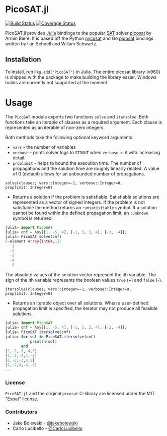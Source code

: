 # PicoSAT.jl

[![Build Status](https://travis-ci.org/jakebolewski/PicoSAT.jl.svg?branch=master)](https://travis-ci.org/jakebolewski/PicoSAT.jl)
[![Coverage Status](https://img.shields.io/coveralls/jakebolewski/PicoSAT.jl.svg)](https://coveralls.io/r/jakebolewski/PicoSAT.jl)

PicoSAT.jl provides [Julia](www.julialang.org) bindings to the popular [SAT](http://en.wikipedia.org/wiki/Boolean_satisfiability_problem) solver [picosat](http://fmv.jku.at/picosat/) by Armin Biere.  It is based off the Python [pycosat](https://github.com/ContinuumIO/pycosat) and Go [pigosat](https://github.com/wkschwartz/pigosat) bindings written by Ilan Schnell and Willam Schwartz.

## Installation

To install, run `Pkg.add("PicoSAT")` in Julia.  The entire picosat library (v960) is shipped with the package to make building the library easier.  Windows builds are currently not supported at the moment.

# Usage
The `PicoSAT` module exports two functions `solve` and `itersolve`.  Both functions take an iterable of clauses as a required argument.  Each clause is represented as an iterable of non-zero integers.

Both methods take the following optional keyword arguments:
   - `vars` - the number of variables
   - `verbose` - prints solver logs to `STDOUT` when `verbose > 0` with increasing detail.
   - `proplimit` - helps to bound the execution time.  The number of propagations and the solution time are roughly linearly related.  A value of 0 (default) allows for an unbounded number of propagations.

`solve(clauses; vars::Integer=-1, verbose::Integer=0, proplimit::Integer=0)`
 - Returns a solution if the problem is satisfiable.  Satisfiable solutions are represented as a vector of signed integers.  If the problem is not satisfiable the method returns an `:unsatisfiable` symbol.  If a solution cannot be found within the defined propagation limit, an `:unknown` symbol is returned.

```julia
julia> import PicoSAT
julia> cnf = Any[[1, -5, 4], [-1, 5, 3, 4], [-3, -4]];
julia> PicoSAT.solve(cnf)
5-element Array{Int64,1}:
   1
  -2
  -3
  -4
   5
```

The absolute values of the solution vector represent the ith variable.  The sign of the ith variable represents the boolean values `true` (+) and `false` (-).


`itersolve(clauses; vars::Integer=-1, verbose::Integer=0, proplimit::Integer=0)`
  - Returns an iterable object over all solutions.  When a user-defined propagation limit is specified, the iterator may not produce all feasible solutions.


```julia
julia> import PicoSAT
julia> cnf = Any[[1, -5, 4], [-1, 5, 3, 4], [-3, -4]];
julia> PicoSAT.itersolve(cnf)
julia> for sol in PicoSAT.itersolve(cnf)
           println(sol)
       end
[1,-2,-3,-4,5]
[1,-2,-3,4,-5]
[1,-2,-3,4,5]
[1,-2,3,-4,-5]
...
```

### License
`PicoSAT.jl` and the original `picosat` C-library are licensed under the MIT "Expat" license.

### Contributors
  * Jake Bolewski - [@jakebolewski](http://github.com/jakebolewski)
  * Carlo Lucibello - [@CarloLucibello](https://github.com/CarloLucibello)
